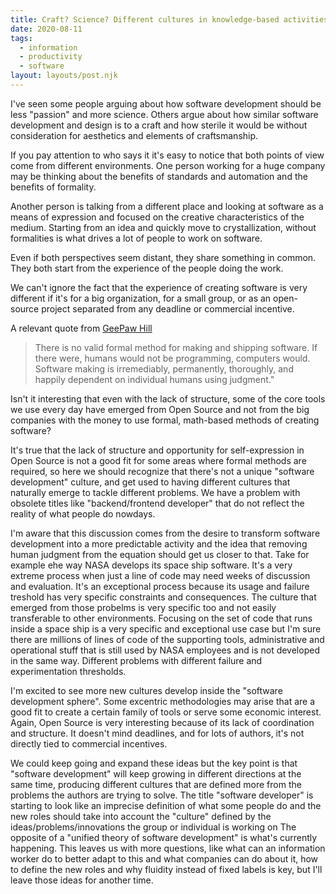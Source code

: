 ```yaml
---
title: Craft? Science? Different cultures in knowledge-based activities.
date: 2020-08-11
tags:
  - information
  - productivity
  - software
layout: layouts/post.njk
---
```


I've seen some people arguing about how software development should be
less "passion" and more science. Others argue about how similar
software development and design is to a craft and how sterile it would
be without consideration for aesthetics and elements of craftsmanship.

If you pay attention to who says it it's easy to notice that both points of view
come from different environments. One person working for a huge company may
be thinking about the benefits of standards and automation and the benefits of formality.

Another person is talking from a different place and looking at software as a means of expression and focused on the creative characteristics of the medium. Starting from an idea and quickly move to crystallization, without formalities is what drives a lot of people to work on software.

Even if both perspectives seem distant, they share something in common. 
They both start from the experience of the people doing the work.

We can't ignore the fact that the experience of creating software is very different
if it's for a big organization, for a small group, or as an open-source project
separated from any deadline or commercial incentive.

A relevant quote from [GeePaw Hill](https://www.geepawhill.org/2020/08/07/pedagogy-in-the-trade-changing-emphasis/)

> There is no valid formal method for making and shipping software. If there were, humans would not be programming, computers would. Software making is irremediably, permanently, thoroughly, and happily dependent on individual humans using judgment."


Isn't it interesting that even with the lack of structure, some of the core tools we use every day
have emerged from Open Source and not from the big companies with the money to use formal, math-based methods of creating software?

It's true that the lack of structure and opportunity for self-expression in Open Source is not a good fit for some areas where formal methods are required, so here we should recognize that there's not a unique "software development" culture, and get used to having different cultures that naturally emerge to tackle different problems. We have a problem with obsolete titles like "backend/frontend developer" that do not reflect the reality of what people do nowdays.

I'm aware that this discussion comes from the desire to transform software development into a more predictable activity and the idea that removing human judgment from the equation should get us closer to that. Take for example ehe way NASA develops its space ship software. It's a very extreme process when just a line of code may need weeks of discussion and evaluation. It's an exceptional process because its usage and failure treshold has very specific constraints and consequences.  The culture that emerged from those probelms is very specific too and not easily transferable to other environments. Focusing on the set of code that runs inside a space ship is a very specific and exceptional use case but I'm sure there are millions of lines of code of the supporting tools, administrative and operational stuff that is still used by NASA employees and is not developed in the same way. Different problems with different failure and experimentation thresholds.

I'm excited to see more new cultures develop inside the "software development sphere". Some excentric methodologies may arise that are a good fit to create a certain family of tools or serve some economic interest. 
Again, Open Source is very interesting because of its lack of coordination and structure. It doesn't mind deadlines, and for lots of authors, it's not directly tied to commercial incentives.

We could keep going and expand these ideas but the key point is that "software development" will keep growing in different directions at the same time, producing different cultures that are defined more from the problems the authors are trying to solve. The title "software developer" is starting to look like an imprecise definition of what some people do and the new roles should take into account the "culture" defined by the ideas/problems/innovations the group or individual is working on  The opposite of a "unified theory of software development" is what's currently happening. This leaves us with more questions, like what can an information worker do to better adapt to this and what companies can do about it, how to define the new roles and why fluidity instead of fixed labels is key, but I'll leave those ideas for another time.




